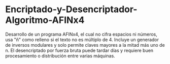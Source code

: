 # Encriptado-y-Desencriptador-Algoritmo-AFINx4
Desarrollo de un programa AFINx4, el cual no cifra espacios ni números, usa "ñ" como relleno si el texto no es múltiplo de 4. Incluye un generador de inversos modulares y solo permite claves mayores a la mitad más uno de n. El desencriptado por fuerza bruta puede tardar días y requiere buen procesamiento o distribución entre varias máquinas.

